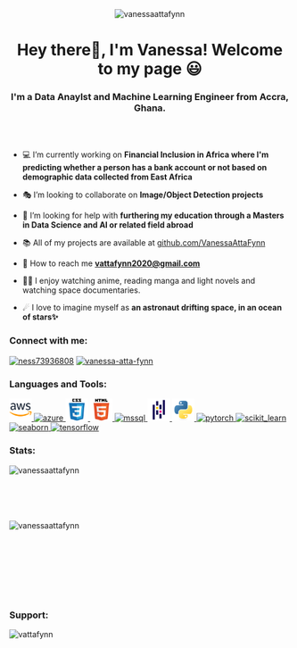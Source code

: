 <p align="center"><img align="center" src="https://github.com/VanessaAttaFynn/VanessaAttaFynn/blob/main/images/wall-e_1_800x400.png" alt="vanessaattafynn" /></p>
<h1 align="center">Hey there👋, I'm Vanessa! Welcome to my page 😃</h1>
<h3 align="center">I'm a Data Anaylst and Machine Learning Engineer from Accra, Ghana.</h3>

<br><br>
- 💻 I’m currently working on **Financial Inclusion in Africa where I'm predicting whether a person has a bank account or not based on demographic data collected from East Africa**

- 🎭 I’m looking to collaborate on **Image/Object Detection projects**

- 🤝 I’m looking for help with **furthering my education through a Masters in Data Science and AI or related field abroad**

- 📚 All of my projects are available at [github.com/VanessaAttaFynn](github.com/VanessaAttaFynn)

- 📨 How to reach me **vattafynn2020@gmail.com**

- 🐱‍👤 I enjoy watching anime, reading manga and light novels and watching space documentaries.

- ☄ I love to imagine myself as **an astronaut drifting space, in an ocean of stars✨**

<h3 align="left">Connect with me:</h3>
<p align="left">
<a href="https://twitter.com/ness73936808" target="blank"><img align="center" src="https://raw.githubusercontent.com/rahuldkjain/github-profile-readme-generator/master/src/images/icons/Social/twitter.svg" alt="ness73936808" height="30" width="40" /></a>
<a href="https://linkedin.com/in/vanessa-atta-fynn" target="blank"><img align="center" src="https://raw.githubusercontent.com/rahuldkjain/github-profile-readme-generator/master/src/images/icons/Social/linked-in-alt.svg" alt="vanessa-atta-fynn" height="30" width="40" /></a>
</p>

<h3 align="left">Languages and Tools:</h3>
<p align="left"> <a href="https://aws.amazon.com" target="_blank" rel="noreferrer"> <img src="https://raw.githubusercontent.com/devicons/devicon/master/icons/amazonwebservices/amazonwebservices-original-wordmark.svg" alt="aws" width="40" height="40"/> </a> <a href="https://azure.microsoft.com/en-in/" target="_blank" rel="noreferrer"> <img src="https://www.vectorlogo.zone/logos/microsoft_azure/microsoft_azure-icon.svg" alt="azure" width="40" height="40"/> </a> <a href="https://www.w3schools.com/css/" target="_blank" rel="noreferrer"> <img src="https://raw.githubusercontent.com/devicons/devicon/master/icons/css3/css3-original-wordmark.svg" alt="css3" width="40" height="40"/> </a> <a href="https://www.w3.org/html/" target="_blank" rel="noreferrer"> <img src="https://raw.githubusercontent.com/devicons/devicon/master/icons/html5/html5-original-wordmark.svg" alt="html5" width="40" height="40"/> </a> <a href="https://www.microsoft.com/en-us/sql-server" target="_blank" rel="noreferrer"> <img src="https://www.svgrepo.com/show/303229/microsoft-sql-server-logo.svg" alt="mssql" width="40" height="40"/> </a> <a href="https://pandas.pydata.org/" target="_blank" rel="noreferrer"> <img src="https://raw.githubusercontent.com/devicons/devicon/2ae2a900d2f041da66e950e4d48052658d850630/icons/pandas/pandas-original.svg" alt="pandas" width="40" height="40"/> </a> <a href="https://www.python.org" target="_blank" rel="noreferrer"> <img src="https://raw.githubusercontent.com/devicons/devicon/master/icons/python/python-original.svg" alt="python" width="40" height="40"/> </a> <a href="https://pytorch.org/" target="_blank" rel="noreferrer"> <img src="https://www.vectorlogo.zone/logos/pytorch/pytorch-icon.svg" alt="pytorch" width="40" height="40"/> </a> <a href="https://scikit-learn.org/" target="_blank" rel="noreferrer"> <img src="https://upload.wikimedia.org/wikipedia/commons/0/05/Scikit_learn_logo_small.svg" alt="scikit_learn" width="40" height="40"/> </a> <a href="https://seaborn.pydata.org/" target="_blank" rel="noreferrer"> <img src="https://seaborn.pydata.org/_images/logo-mark-lightbg.svg" alt="seaborn" width="40" height="40"/> </a> <a href="https://www.tensorflow.org" target="_blank" rel="noreferrer"> <img src="https://www.vectorlogo.zone/logos/tensorflow/tensorflow-icon.svg" alt="tensorflow" width="40" height="40"/> </a> </p>

<h3 align="left">Stats:</h3>

<p><img align="left" src="https://github-readme-stats.vercel.app/api/top-langs?username=vanessaattafynn&show_icons=true&locale=en&layout=compact&theme=outrun" alt="vanessaattafynn" /></p><br><br><br><br><br>

<p><img align="left" src="https://github-readme-stats.vercel.app/api?username=vanessaattafynn&show_icons=true&locale=en&theme=outrun" alt="vanessaattafynn" /></p><br><br><br><br><br><br><br><br>

<h3 align="left">Support:</h3>

<p><a href="https://www.buymeacoffee.com/vattafynn"> <img align="left" src="https://cdn.buymeacoffee.com/buttons/v2/default-yellow.png" height="50" width="210" alt="vattafynn"/></a></p><br><br><br>

